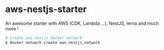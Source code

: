# aws-nestjs-starter
An awesome starter with AWS (CDK, Lambda ...), NestJS, lerna and much more !

```bash
# Create aws nestjs docker network
$ docker network create aws_nestjs_network
```